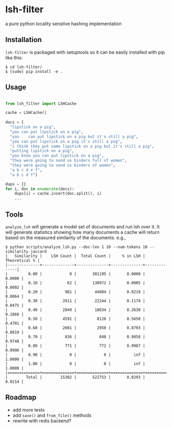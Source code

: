lsh-filter
==========

a pure python locality senstive hashing implementation

## Installation
`lsh-filter` is packaged with setuptools so it can be easily installed with pip like this:

````
$ cd lsh-filter/
$ [sudo] pip install -e .
````

## Usage
```python

from lsh_filter import LSHCache

cache = LSHCache()
    
docs = [
  "lipstick on a pig",
  "you can put lipstick on a pig",
  "you    can put lipstick on a pig but it's still a pig",
  "you can put lipstick on a pig it's still a pig",
  "i think they put some lipstick on a pig but it's still a pig",
  "putting lipstick on a pig",
  "you know you can put lipstick on a pig",
  "they were going to send us binders full of women",
  "they were going to send us binders of women",
  "a b c d e f",
  "a b c d f"]

dups = {}
for i, doc in enumerate(docs):
    dups[i] = cache.insert(doc.split(), i)
    ...
````

## Tools

`analyze_lsh` will generate a model set of documents and run lsh over it.  It will generate statistics
showing how many documents a cache will return based on the measured similarity of the documents. e.g.,

````
$ python scripts/analyze_lsh.py --doc-len 1 10 --num-tokens 10 --similarity jaccard 
|   Similarity |    LSH Count |  Total Count |     % in LSH | Theoretical % |
|--------------+--------------+--------------+--------------+--------------|
|         0.00 |            0 |       301195 |       0.0000 |       0.0000 |
|         0.10 |           62 |       130972 |       0.0005 |       0.0002 |
|         0.20 |          981 |        44804 |       0.0219 |       0.0064 |
|         0.30 |         2611 |        22244 |       0.1174 |       0.0475 |
|         0.40 |         2849 |        10834 |       0.2630 |       0.1860 |
|         0.50 |         4591 |         8126 |       0.5650 |       0.4701 |
|         0.60 |         2601 |         2958 |       0.8793 |       0.8019 |
|         0.70 |          836 |          848 |       0.9858 |       0.9748 |
|         0.80 |          771 |          772 |       0.9987 |       0.9996 |
|         0.90 |            0 |            0 |          inf |       1.0000 |
|         1.00 |            0 |            0 |          inf |       1.0000 |
|==============+==============+==============+==============+==============|
|        Total |        15302 |       522753 |       0.0293 |       0.0214 |
````

## Roadmap
* add more tests
* add `save()` and `from_file()` methods
* rewrite with redis backend?
